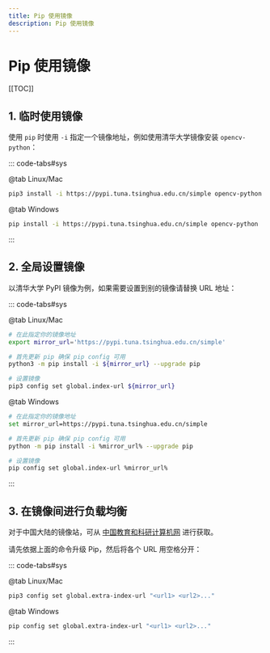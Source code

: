 ```yaml
---
title: Pip 使用镜像
description: Pip 使用镜像
---
```


# Pip 使用镜像

[[TOC]]

## 1. 临时使用镜像

使用 `pip` 时使用 `-i` 指定一个镜像地址，例如使用清华大学镜像安装 `opencv-python`：

::: code-tabs#sys

@tab Linux/Mac

```bash
pip3 install -i https://pypi.tuna.tsinghua.edu.cn/simple opencv-python
```

@tab Windows

```bash
pip install -i https://pypi.tuna.tsinghua.edu.cn/simple opencv-python
```

:::

## 2. 全局设置镜像

以清华大学 PyPI 镜像为例，如果需要设置到别的镜像请替换 URL 地址：

::: code-tabs#sys

@tab Linux/Mac

```bash
# 在此指定你的镜像地址
export mirror_url='https://pypi.tuna.tsinghua.edu.cn/simple'

# 首先更新 pip 确保 pip config 可用
python3 -m pip install -i ${mirror_url} --upgrade pip

# 设置镜像
pip3 config set global.index-url ${mirror_url}
```

@tab Windows

```bash
# 在此指定你的镜像地址
set mirror_url=https://pypi.tuna.tsinghua.edu.cn/simple

# 首先更新 pip 确保 pip config 可用
python -m pip install -i %mirror_url% --upgrade pip

# 设置镜像
pip config set global.index-url %mirror_url%
```

:::

## 3. 在镜像间进行负载均衡

对于中国大陆的镜像站，可从 [中国教育和科研计算机网](https://mirrors.cernet.edu.cn/list/pypi) 进行获取。

请先依据上面的命令升级 Pip，然后将各个 URL 用空格分开：

::: code-tabs#sys

@tab Linux/Mac

```bash
pip3 config set global.extra-index-url "<url1> <url2>..."
```

@tab Windows

```bash
pip config set global.extra-index-url "<url1> <url2>..."
```

:::

